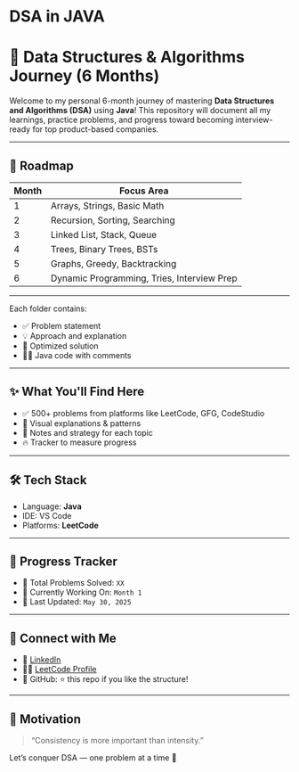 # DSA in JAVA

# 🚀 Data Structures & Algorithms Journey (6 Months)

Welcome to my personal 6-month journey of mastering **Data Structures and Algorithms (DSA)** using **Java**! This repository will document all my learnings, practice problems, and progress toward becoming interview-ready for top product-based companies.

---

## 📅 Roadmap

| Month | Focus Area |
|-------|-------------|
| 1     | Arrays, Strings, Basic Math |
| 2     | Recursion, Sorting, Searching |
| 3     | Linked List, Stack, Queue |
| 4     | Trees, Binary Trees, BSTs |
| 5     | Graphs, Greedy, Backtracking |
| 6     | Dynamic Programming, Tries, Interview Prep |

---

Each folder contains:
- ✅ Problem statement
- 💡 Approach and explanation
- 🧠 Optimized solution
- 👨‍💻 Java code with comments

---

## ✨ What You'll Find Here

- ✅ 500+ problems from platforms like LeetCode, GFG, CodeStudio
- 🧠 Visual explanations & patterns
- 💬 Notes and strategy for each topic
- 🔥 Tracker to measure progress

---

## 🛠 Tech Stack

- Language: **Java**
- IDE: VS Code
- Platforms: **LeetCode**

---

## 🧭 Progress Tracker

- 🔹 Total Problems Solved: `XX`
- 🔹 Currently Working On: `Month 1`
- 🔹 Last Updated: `May 30, 2025`

---

## 📌 Connect with Me

- 💼 [LinkedIn](https://www.linkedin.com/in/yourprofile)
- 🧑‍💻 [LeetCode Profile](https://leetcode.com/yourusername)
- 🌟 GitHub: ⭐ this repo if you like the structure!

---

## 💬 Motivation

> “Consistency is more important than intensity.”

Let’s conquer DSA — one problem at a time 💪
